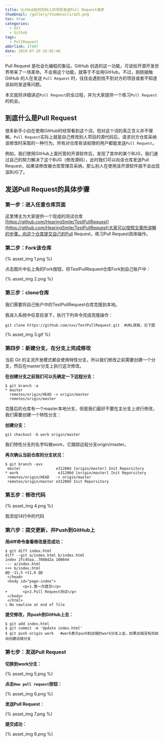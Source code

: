 ```yaml
---
title: GitHub如何向别人的项目发送Pull Request请求
thumbnail: /gallery/thumbnails/a25.png
toc: true
categories:
  - Git
  - Github
tags:
  - PullRequest
abbrlink: 17497
date: 2019-07-20 16:02:48
---
```


Pull Request 是社会化编程的象征。GitHub 创造的这一功能，可说给开源开发世界带来了一场革命。不会用这个功能，就等于不会用GitHub。不过，刚刚接触 GitHub 的人在发送 `Pull Request` 时，往往会遇到找不到对方的项目或者不知道该如何发送等问题。<!--more-->

本文就将详细讲述`Pull Request`的全过程，并为大家提供一个练习`Pull Request`的机会。

## **到底什么是Pull Request**

 很多新手小白在使用GitHub时经常看到这个词，但对这个词的真正含义并不理解。`Pull Request`实际上就是自己修改别人项目的源代码后，请求对方仓库采纳该修改时采取的一种行为。所有对仓库有读权限的用户都能发送`Pull Request`。

例如，我们使用GitHub上面托管的开源软件后，发现了其中的某个BUG，我们通过自己的努力解决了这个BUG（修改源码），此时我们可以向该仓库发送Pull Request，如果该修改被仓库管理员采纳，那么别人在使用该开源软件就不会出现该BUG了。



## **发送Pull Request的具体步骤**

###  **第一步：进入任意仓库页面**

 这里博主为大家提供一个现成的测试仓库 [https://github.com/HearingSmile/TestPullRequest](https://github.com/HearingSmile/TestPullRequest)大家可以按照文章所讲解的步骤，向这个仓库提交自己的Pull Request，练习Pull Request具体操作。



### **第二步：Fork该仓库**

{% asset_img 1.png %}

点击图片中右上角的Fork按钮，将TestPullRequest仓库Fork到自己账户中：

{% asset_img 2.png %}



### **第三步：clone仓库**

我们需要将自己账户中的TestPullRequest仓库克隆到本地。

我进入系统中任意目录下，执行下列命令完成克隆操作：

```shell
git clone https://github.com/xxx/TestPullRequest.git  #URL获取，见下图
```

{% asset_img 3.gif %}



### **第四步：新建分支，在分支上完成修改**

当前 Git 的主流开发模式都会使用特性分支，所以我们修改之前需要创建一个分支，然后在master分支上执行这次修改。

**在创建分支之前我们可以先确定一下远程分支：**

```shell
$ git branch -a
* master
  remotes/origin/HEAD -> origin/master
  remotes/origin/master
```

克隆后的仓库有一个master本地分支，但是我们最好不要在主分支上进行修改，我们需要创建一个特性分支：

**创建分支：**

 ```shell
git checkout -b work origin/master
 ```

我们特性分支的名字叫做work，它跟踪远程分支origin/master。



**再次确认当前仓库的分支状况：**

 ```shell
$ git branch -avv
  master                e31200d [origin/master] Init Reporsitory
* work                  e31200d [origin/master] Init Reporsitory
  remotes/origin/HEAD   -> origin/master
  remotes/origin/master e31200d Init Reporsitory
 ```



### **第五步：修改代码**

{% asset_img 4.png %}

我添加14行中的代码



### **第六步：提交更新，并Push到GitHub上**

**用diff命令查看修改是否成功：**

```shell
$ git diff index.html
diff --git a/index.html b/index.html
index 2fc45aa..7088d2a 100644
--- a/index.html
+++ b/index.html
@@ -11,5 +11,6 @@
 </head>
 <body id="page-index">
        <p>1.第一次提交</p>
+       <p>2.Pull Request测试</p>
 </body>
 </html>
\ No newline at end of file
```

**提交修改，并push到GitHub上去：**

```shell
$ git add index.html
$ git commit -m 'Update index.html'
$ git push origin work   #work表示push到远端的work分支上去，如果远端没有则自动创建远端分支
```



### **第七步：发送Pull Request**

**切换到work分支：**

{% asset_img 5.png %}

**点击`New pull request`按钮：**

{% asset_img 6.png %}

**发送Pull Request：**

{% asset_img 7.png %}

**提交成功：**

{% asset_img 8.png %}